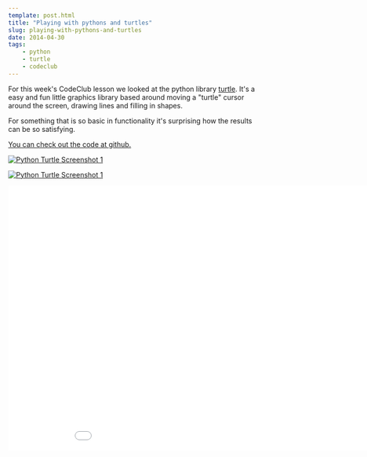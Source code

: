 ```yaml
---
template: post.html
title: "Playing with pythons and turtles"
slug: playing-with-pythons-and-turtles
date: 2014-04-30
tags:
    - python
    - turtle
    - codeclub
---
```

For this week's CodeClub lesson we looked at the python library [turtle](https://docs.python.org/3.4/library/turtle.html). It's a easy and fun little graphics library based around moving a "turtle" cursor around the screen, drawing lines and filling in shapes.

For something that is so basic in functionality it's surprising how the results can be so satisfying.

[You can check out the code at github.](https://github.com/lsjroberts/codeclub/tree/master/python/lesson01-02)

[![Python Turtle Screenshot 1](/assets/images/blog/2014-04-30/turtle-1.png)](/assets/images/blog/2014-04-30/turtle-1.png)

<!-- more -->

[![Python Turtle Screenshot 1](/assets/images/blog/2014-04-30/turtle-2.png)](/assets/images/blog/2014-04-30/turtle-2.png)

<iframe width="960" height="540" src="//www.youtube.com/embed/WC75-nAJylo" frameborder="0" allowfullscreen></iframe>